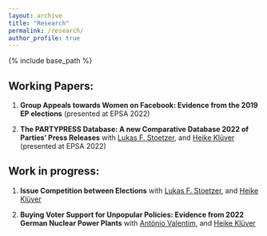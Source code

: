 ```yaml
---
layout: archive
title: "Research"
permalink: /research/
author_profile: true
---
```


{% include base_path %}

## Working Papers:

1. **Group Appeals towards Women on Facebook: Evidence from the 2019 EP elections** (presented at EPSA 2022)

2. **The PARTYPRESS Database: A new Comparative Database 2022 of Parties’ Press Releases** with [Lukas F. Stoetzer](http://lukas-stoetzer.org/), and [Heike Klüver](http://heike-kluever.com/) (presented at EPSA 2022)


## Work in progress:


1. **Issue Competition between Elections** with [Lukas F. Stoetzer](http://lukas-stoetzer.org/), and [Heike Klüver](http://heike-kluever.com/)


1. **Buying Voter Support for Unpopular Policies: Evidence from 2022 German Nuclear Power Plants**
with [António Valentim](https://antoniovalentim.github.io/), and [Heike Klüver](http://heike-kluever.com/)